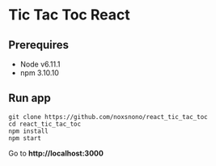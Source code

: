 # Tic Tac Toc React

## Prerequires
- Node v6.11.1
- npm 3.10.10

## Run app
    git clone https://github.com/noxsnono/react_tic_tac_toc
    cd react_tic_tac_toc
    npm install
    npm start

Go to **http://localhost:3000**

